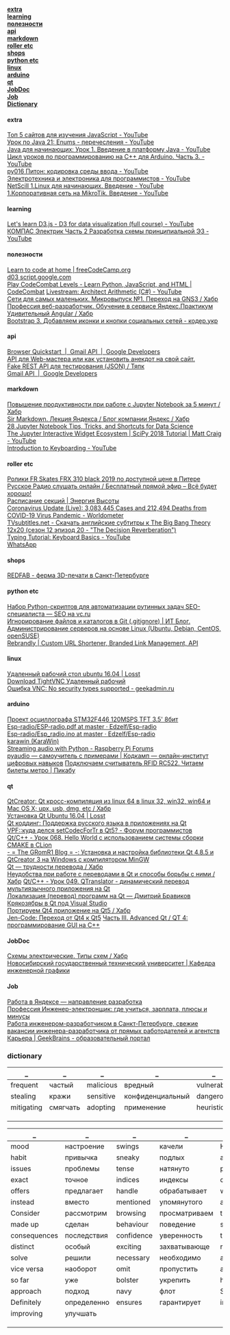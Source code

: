 [**extra**](#extra)  
[**learning**](#learning)  
[**полезности**](#полезности)  
[**api**](#api)  
[**markdown**](#markdown)  
[**roller etc**](#roller-etc)  
[**shops**](#shops)  
[**python etc**](#python-etc)  
[**linux**](#linux)  
[**arduino**](#arduino)  
[**qt**](#qt)  
[**JobDoc**](#JobDoc)  
[**Job**](#Job)  
[**Dictionary**](#Dictionary) 

#### extra
[Топ 5 сайтов для изучения JavaScript - YouTube](https://www.youtube.com/watch?v=PsWIKvBeQ4k&list=PLVfMKQXDAhGUaEtJ_fOUz0F7TJtidE7Qw&index=39)   
[Урок по Java 21: Enums - перечесления - YouTube](https://www.youtube.com/watch?v=ll14SKsQScE&list=PL786bPIlqEjRDXpAKYbzpdTaOYsWyjtCX&index=21)  
[Java для начинающих: Урок 1. Введение в платформу Java - YouTube](https://www.youtube.com/watch?v=9Yz3unV4NDw&list=PLIU76b8Cjem48KXIy83YIm-QM6SwvzjQd)  
[Цикл уроков по программированию на C++ для Arduino. Часть 3. - YouTube](https://www.youtube.com/watch?v=ZbV_C4ejUQ0&list=PLZKvhpfgHOplaV28tl-MLr3xfepw3gCgA&index=3)  
[py016 Питон: кодировка среды ввода - YouTube](https://www.youtube.com/watch?v=0DmMh54TOJA&list=PLku9se_HAVOp8pSgrIWGIjHLP-EOw_ywq&index=67)  
[Электротехника и электроника для программистов - YouTube](https://www.youtube.com/user/Zefar91/videos)  
[NetScill 1.Linux для начинающих. Введение - YouTube](https://www.youtube.com/watch?v=k4AKMLS2Ac8&list=PLcDkQ2Au8aVNMLee8b3RN1QXX0ZBZOYJV&index=1)   
[1.Корпоративная сеть на MikroTik. Введение - YouTube](https://www.youtube.com/watch?v=ifvLmvVh7kk&list=PLcDkQ2Au8aVN822_loH42xLuagyBkOUqg)  
#### learning
[Let's learn D3.js - D3 for data visualization (full course) - YouTube](https://www.youtube.com/watch?v=C4t6qfHZ6Tw&t=16s)   
[КОМПАС Электрик  Часть 2 Разработка схемы принципиальной Э3 - YouTube](https://www.youtube.com/watch?v=9c_jPSptAeo&list=PLUf91yd54S9ezIrj8b6vHJ9Q3cZHKp9CU)   

#### полезности
[Learn to code at home | freeCodeCamp.org](https://www.freecodecamp.org/learn)   
[d03 script.google.com](https://script.google.com/d/1KPFW-f954cMFi7UYt-laijchAWUcW5i2CKHoPDGFrsM_AogbvxE58pPQ/edit?hl=ru&splash=yes)   
[Play CodeCombat Levels - Learn Python, JavaScript, and HTML | CodeCombat](https://codecombat.com/play/dungeon) [Livestream: Architect Arithmetic (C#) - YouTube](https://www.youtube.com/watch?v=vEBvHr7P8nU&feature=youtu.be)   
[Сети для самых маленьких. Микровыпуск №1. Переход на GNS3 / Хабр](https://habr.com/ru/post/164001/)   
[Профессия веб-разработчик. Обучение в сервисе Яндекс.Практикум](https://praktikum.yandex.ru/web/?utm_source=yandex&utm_medium=cpc&utm_campaign=Yandex_Search_Web_Obuchenie&utm_content=8942275494&utm_term=---autotargeting&yclid=1940614976454821102)   
[Удивительный Angular / Хабр](https://habr.com/ru/post/348818/)   
[Bootstrap 3. Добавляем иконки и кнопки социальных сетей - кодер.укр](https://xn--d1acnqm.xn--j1amh/%D0%B7%D0%B0%D0%BF%D0%B8%D1%81%D0%B8/bootstrap-3-%D0%B4%D0%BE%D0%B1%D0%B0%D0%B2%D0%BB%D1%8F%D0%B5%D0%BC-%D0%B8%D0%BA%D0%BE%D0%BD%D0%BA%D0%B8-%D0%B8-%D0%BA%D0%BD%D0%BE%D0%BF%D0%BA%D0%B8-%D1%81%D0%BE%D1%86%D0%B8%D0%B0%D0%BB%D1%8C%D0%BD%D1%8B%D1%85-%D1%81%D0%B5%D1%82%D0%B5%D0%B9)   
#### api
[Browser Quickstart  |  Gmail API  |  Google Developers](https://developers.google.com/gmail/api/quickstart/js?hl=ru)   
[API для Web-мастера или как установить анекдот на свой сайт.](http://www.rzhunemogu.ru/FAQ.aspx)  
[Fake REST API для тестирования (JSON) / Тяпк](https://tyapk.ru/blog/post/rest-api-for-test-purpose)   
[Gmail API  |  Google Developers](https://developers.google.com/gmail/api/?hl=ru)   
#### markdown
[Повышение продуктивности при работе с Jupyter Notebook за 5 минут / Хабр](https://habr.com/ru/post/483408/)   
[Sir Markdown. Лекция Яндекса / Блог компании Яндекс / Хабр](https://habr.com/ru/company/yandex/blog/342192/)   
[28 Jupyter Notebook Tips, Tricks, and Shortcuts for Data Science](https://www.dataquest.io/blog/jupyter-notebook-tips-tricks-shortcuts/)   
[The Jupyter Interactive Widget Ecosystem | SciPy 2018 Tutorial | Matt Craig - YouTube](https://www.youtube.com/watch?v=NBZBjEjN-rU)   
[Introduction to Keyboarding - YouTube](https://www.youtube.com/watch?v=ee9eIsUzEOM&list=PLXbFncN9tehpXJ1sM5DxsQT_dfc2Li7Qp&index=13)   
#### roller etc
[Ролики FR Skates FRX 310 black 2019 по доступной цене в Питере](http://spbrollerclub.ru/rolikovye-konki/vzroslye-roliki/fr-skates-frx-310-black-2019)   
[ Русское Радио  слушать онлайн / Бесплатный прямой эфир – Всё будет хорошо!](https://rusradio.ru/)   
[Расписание секций | Энергия Высоты](http://xn--b1abfnwkklk1gdn5a.xn--p1ai/raspisanie-sekczij.html)   
[Coronavirus Update (Live): 3,083,445 Cases and 212,494 Deaths from COVID-19 Virus Pandemic - Worldometer](https://www.worldometers.info/coronavirus/)   
[TVsubtitles.net - Скачать английские субтитры к The Big Bang Theory 12x20 (сезон 12 эпизод 20 - "The Decision Reverberation")](http://tvsubtitles.ru/subtitle-341313.html)   
[Typing Tutorial: Keyboard Basics - YouTube](https://www.youtube.com/watch?v=8Ic2L7ZyFC8&list=PLXbFncN9tehpXJ1sM5DxsQT_dfc2Li7Qp&index=21)   
[WhatsApp](https://web.whatsapp.com/)   
#### shops
[REDFAB - ферма 3D-печати в Санкт-Петербурге](https://redfab.ru/?utm_source=yandex&utm_medium=cpc&utm_campaign=3d_rsya&utm_content=rsya&utm_term=yandex.ru&yclid=1206540558439046370)   
#### python etc
[Набор Python-скриптов для автоматизации рутинных задач SEO-специалиста — SEO на vc.ru](https://vc.ru/seo/91963-nabor-python-skriptov-dlya-avtomatizacii-rutinnyh-zadach-seo-specialista)   
[Игнорирование файлов и каталогов в Git (.gitignore) | ИТ Блог. Администрирование серверов на основе Linux (Ubuntu, Debian, CentOS, openSUSE)](https://andreyex.ru/linux/ignorirovanie-fajlov-i-katalogov-v-git-gitignore)   
[Rebrandly | Custom URL Shortener, Branded Link Management, API](https://www.rebrandly.com/features)   
#### linux
[Удаленный рабочий стол ubuntu 16.04 | Losst](https://losst.ru/udalennyj-rabochij-stol-ubuntu-16-04)   
[Download TightVNC Удаленный рабочий ](https://www.tightvnc.com/download.php)   
[Ошибка VNC: No security types supported - geekadmin.ru](https://geekadmin.ru/linux/ubuntu/oshibka-vnc-no-security-types-supported)   
#### arduino
[Проект осциллографа STM32F446 120MSPS TFT 3.5' 8бит](http://ansvet.ru/stm/f4_osc_480x320/)   
[Esp-radio/ESP-radio.pdf at master · Edzelf/Esp-radio](https://github.com/Edzelf/Esp-radio/blob/master/ESP-radio.pdf)   
[Esp-radio/Esp_radio.ino at master · Edzelf/Esp-radio](https://github.com/Edzelf/Esp-radio/blob/master/Esp_radio.ino)   
[karawin (KaraWin)](https://github.com/karawin)   
[Streaming audio with Python - Raspberry Pi Forums](https://www.raspberrypi.org/forums/viewtopic.php?t=23504)   
[pyaudio — самоучитель с примерами | Кодкамп — онлайн-институт цифровых навыков](https://codecamp.ru/documentation/python/10627/pyaudio) [Подключаем считыватель RFID RC522. Читаем билеты метро | Пикабу](https://pikabu.ru/story/podklyuchaem_schityivatel_rfid_rc522_chitaem_biletyi_metro_5616328)   
#### qt
[QtCreator: Qt кросс-компиляция из linux 64 в linux 32, win32, win64 и Mac OS X; upx, usb, dmg, etc / Хабр](https://habr.com/ru/post/198142/)   
[Установка Qt Ubuntu 16.04 | Losst](https://losst.ru/ustanovka-qt-ubuntu-16-04)   
[Qt коддинг: Поддержка русского языка в приложениях на Qt](http://easy-qt.blogspot.com/2012/11/qt.html)   
[VPF::куда делся setCodecForTr в Qt5? - Форум программистов ](https://forum.vingrad.ru/topic-379505.html)   
[Qt/C++ - Урок 068. Hello World с использованием системы сборки CMAKE в CLion](https://evileg.com/ru/post/270/)   
[- = The GRomR1 Blog = -: Установка и настройка библиотеки Qt 4.8.5 и QtCreator 3 на Windows с компилятором MinGW](http://gromr1.blogspot.com/2014/04/install-qt-4-8-5-mingw-on-windows.html)   
[Qt — трудности перевода / Хабр](https://habr.com/ru/post/51319/)   
[Неудобства при работе с переводами в Qt и способы борьбы с ними / Хабр](https://habr.com/ru/post/247207/) [Qt/C++ - Урок 049. QTranslator - динамический перевод мультиязычного приложения на Qt](https://evileg.com/ru/post/153/)   
[Локализация (перевод) программ на Qt — Дмитрий Бравиков](https://bravikov.wordpress.com/2016/11/02/%D0%BB%D0%BE%D0%BA%D0%B0%D0%BB%D0%B8%D0%B7%D0%B0%D1%86%D0%B8%D1%8F-%D0%BF%D1%80%D0%BE%D0%B3%D1%80%D0%B0%D0%BC%D0%BC-%D0%BD%D0%B0-qt/)   
[Крякозябры в Qt под Visual Studio](http://blog.harrix.org/article/5888)   
[Портируем Qt4 приложение на Qt5 / Хабр](https://habr.com/ru/post/164721/)   
[Jen-Code: Переход от Qt4 к Qt5](http://jeniapalto.blogspot.com/2015/06/qt-4x-qt5.html) [Часть III. Advanced Qt / QT 4: программирование GUI на С++](http://www.redov.ru/kompyutery_i_internet/qt_4_programmirovanie_gui_na_s/p7.php)   
#### JobDoc
[Схемы электрические. Типы схем / Хабр](https://habr.com/ru/post/451158/)   
[Новосибирский государственный технический университет | Кафедра инженерной графики](https://graph.power.nstu.ru/index.php?s=study&p=6)   
#### Job
[Работа в Яндексе — направление разработка](https://yandex.ru/jobs/vacancies/dev/?cities=2)   
[Профессия Инженер-электронщик: где учиться, зарплата, плюсы и минусы](https://www.profguide.io/professions/injener_elektronshik.html)   
[Работа инженером-разработчиком в Санкт-Петербурге, свежие вакансии инженера-разработчика от прямых работодателей и агентств](https://spb.superjob.ru/vakansii/inzhener-razrabotchik.html)   
[Карьера | GeekBrains - образовательный портал ](https://geekbrains.ru/career?page=2)   

### dictionary
_|_|_|_|_|_
--|--|--|--|--|--
frequent|частый|malicious|вредный|vulnerable|уязвимый
stealing|кражи|sensitive|конфиденциальный|dangerous|опасными
mitigating|смягчать|adopting|применение|heuristic|поисковый
|||||
|||||
|||||

_|_|_|_|_|_
--|--|--|--|--|--
mood|настроение|swings|качели|Hazards|опасности
habit|привычка|sneaky|подлых|approach|подход
issues|проблемы|tense|натянуто|perform|выполнения
exact|точное|indices|индексы|declarative|описательное
offers|предлагает|handle|обрабатывает|write out|описать
instead|вместо|mentioned|упомянутого|avoid|избежать
Consider|рассмотрим|browsing|просматриваем|to track|отследить
made up|сделан|behaviour|поведение|side|побочный
consequences|последствия|confidence|уверенность|traps|ловушки
distinct|особый|exciting|захватывающе|rest|оставшиеся
solve|решили|necessary|необходимо|accomplish|выполнить
vice versa|наоборот|omit|пропустить|arbitrary|произвольный
so far|уже|bolster|укрепить|hesitate|стесняться
approach|подход|navy|флот|Survey|обследование
Definitely|определенно|ensures|гарантирует|involve|включает
improving|улучшать||||
|||||
|||||
|||||

